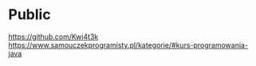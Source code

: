 # Public
https://github.com/Kwi4t3k
https://www.samouczekprogramisty.pl/kategorie/#kurs-programowania-java
